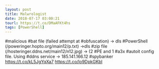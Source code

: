```yaml
---
layout: post
title: Malwrologist
date: 2018-07-17 03:00:21
tourl: https://t.co/DMaAFKt4hs
tags: [PowerShell]
---
```

#malicious #bat file (failed attempt at #obfuscation) -&gt; dls #PowerShell (/poweringer.hopto.org/main12/p.txt) -&gt;dls #zip file (/hosteringer.ddns.net/main12/n12.jpg)
-&gt; (2 #PE and 1 #a3x #autoit config file.
Using #ddns service -&gt; 185.141.166.12
#spybanker 
https://t.co/kL5JgYqXa7 https://t.co/lo9DpkGKbI